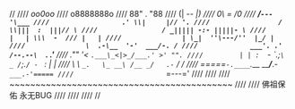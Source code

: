 //
////                       _oo0oo_
////                      o8888888o
////                      88" . "88
////                      (| -_- |)
////                      0\  =  /0
////                    ___/`---'\___
////                  .' \\|     |// '.
////                 / \\|||  :  |||// \
////                / _||||| -:- |||||- \
////               |   | \\\  -  /// |   |
////               | \_|  ''\---/''  |_/ |
////               \  .-\__  '-'  ___/-. /
////             ___'. .'  /--.--\  `. .'___
////          ."" '<  `.___\_<|>_/___.' >' "".
////         | | :  `- \`.;`\ _ /`;.`/ - ` : | |
////         \  \ `_.   \_ __\ /__ _/   .-` /  /
////     =====`-.____`.___ \_____/___.-`___.-'=====
////                       `=---='
////
////
////     ~~~~~~~~~~~~~~~~~~~~~~~~~~~~~~~~~~~~~~~~~~~
////
////               佛祖保佑         永无BUG
////
////
////
//
